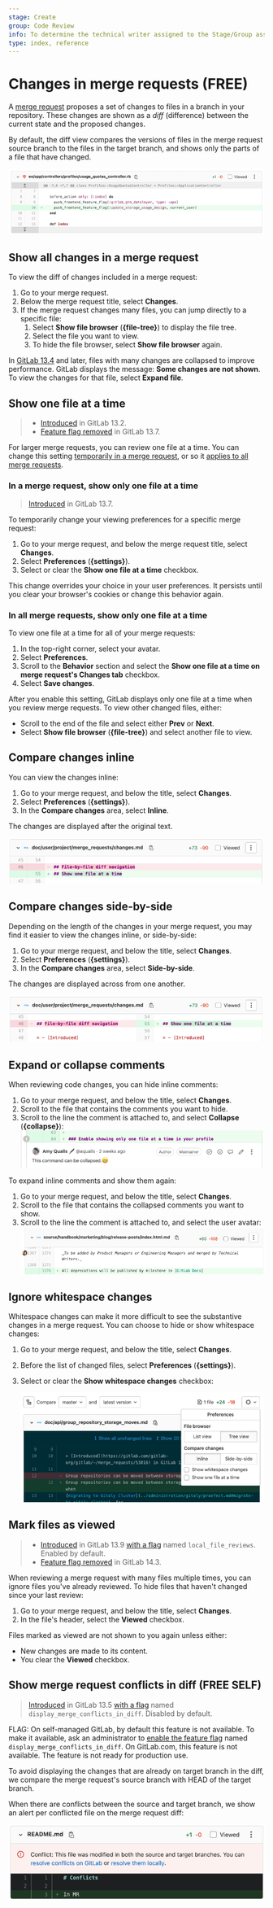 ```yaml
---
stage: Create
group: Code Review
info: To determine the technical writer assigned to the Stage/Group associated with this page, see https://about.gitlab.com/handbook/product/ux/technical-writing/#assignments
type: index, reference
---
```


# Changes in merge requests **(FREE)**

A [merge request](index.md) proposes a set of changes to files in a branch in your repository. These
changes are shown as a _diff_ (difference) between the current state and the proposed
changes.

By default, the diff view compares the versions of files in the merge request source branch
to the files in the target branch, and shows only the parts of a file that have changed.

![Example screenshot of a source code diff](img/mr-diff-example_v15.png)

## Show all changes in a merge request

To view the diff of changes included in a merge request:

1. Go to your merge request.
1. Below the merge request title, select **Changes**.
1. If the merge request changes many files, you can jump directly to a specific file:
   1. Select **Show file browser** (**{file-tree}**) to display the file tree.
   1. Select the file you want to view.
   1. To hide the file browser, select **Show file browser** again.

In [GitLab 13.4](https://gitlab.com/gitlab-org/gitlab/-/issues/232820) and later, files
with many changes are collapsed to improve performance. GitLab displays the message:
**Some changes are not shown**. To view the changes for that file, select **Expand file**.

## Show one file at a time

> - [Introduced](https://gitlab.com/gitlab-org/gitlab/-/issues/222790) in GitLab 13.2.
> - [Feature flag removed](https://gitlab.com/gitlab-org/gitlab/-/issues/229848) in GitLab 13.7.

For larger merge requests, you can review one file at a time. You can change this setting
[temporarily in a merge request](#in-a-merge-request-show-only-one-file-at-a-time), or
so it [applies to all merge requests](#in-all-merge-requests-show-only-one-file-at-a-time).

### In a merge request, show only one file at a time

> [Introduced](https://gitlab.com/gitlab-org/gitlab/-/issues/233898) in GitLab 13.7.

To temporarily change your viewing preferences for a specific merge request:

1. Go to your merge request, and below the merge request title, select **Changes**.
1. Select **Preferences** (**{settings}**).
1. Select or clear the **Show one file at a time** checkbox.

This change overrides your choice in your user preferences. It persists until you
clear your browser's cookies or change this behavior again.

### In all merge requests, show only one file at a time

To view one file at a time for all of your merge requests:

1. In the top-right corner, select your avatar.
1. Select **Preferences**.
1. Scroll to the **Behavior** section and select the **Show one file at a time on merge request's Changes tab** checkbox.
1. Select **Save changes**.

After you enable this setting, GitLab displays only one file at a time when you review
merge requests. To view other changed files, either:

- Scroll to the end of the file and select either **Prev** or **Next**.
- Select **Show file browser** (**{file-tree}**) and select another file to view.

## Compare changes inline

You can view the changes inline:

1. Go to your merge request, and below the title, select **Changes**.
1. Select **Preferences** (**{settings}**).
1. In the **Compare changes** area, select **Inline**.

The changes are displayed after the original text.

![inline changes](img/changes-inline_v14_8.png)

## Compare changes side-by-side

Depending on the length of the changes in your merge request, you may find it
easier to view the changes inline, or side-by-side:

1. Go to your merge request, and below the title, select **Changes**.
1. Select **Preferences** (**{settings}**).
1. In the **Compare changes** area, select **Side-by-side**.

The changes are displayed across from one another.

![side-by-side changes](img/changes-sidebyside_v14_8.png)

## Expand or collapse comments

When reviewing code changes, you can hide inline comments:

1. Go to your merge request, and below the title, select **Changes**.
1. Scroll to the file that contains the comments you want to hide.
1. Scroll to the line the comment is attached to, and select **Collapse** (**{collapse}**):
   ![collapse a comment](img/collapse-comment_v14_8.png)

To expand inline comments and show them again:

1. Go to your merge request, and below the title, select **Changes**.
1. Scroll to the file that contains the collapsed comments you want to show.
1. Scroll to the line the comment is attached to, and select the user avatar:
   ![expand a comment](img/expand-comment_v14_8.png)

## Ignore whitespace changes

Whitespace changes can make it more difficult to see the substantive changes in
a merge request. You can choose to hide or show whitespace changes:

1. Go to your merge request, and below the title, select **Changes**.
1. Before the list of changed files, select **Preferences** (**{settings}**).
1. Select or clear the **Show whitespace changes** checkbox:

   ![MR diff](img/merge_request_diff_v14_2.png)

## Mark files as viewed

> - [Introduced](https://gitlab.com/gitlab-org/gitlab/-/merge_requests/51513) in GitLab 13.9 [with a flag](../../../administration/feature_flags.md) named `local_file_reviews`. Enabled by default.
> - [Feature flag removed](https://gitlab.com/gitlab-org/gitlab/-/issues/296674) in GitLab 14.3.

When reviewing a merge request with many files multiple times, you can ignore files
you've already reviewed. To hide files that haven't changed since your last review:

1. Go to your merge request, and below the title, select **Changes**.
1. In the file's header, select the **Viewed** checkbox.

Files marked as viewed are not shown to you again unless either:

- New changes are made to its content.
- You clear the **Viewed** checkbox.

## Show merge request conflicts in diff **(FREE SELF)**

> [Introduced](https://gitlab.com/gitlab-org/gitlab/-/issues/232484) in GitLab 13.5 [with a flag](../../../administration/feature_flags.md) named `display_merge_conflicts_in_diff`. Disabled by default.

FLAG:
On self-managed GitLab, by default this feature is not available. To make it available,
ask an administrator to [enable the feature flag](../../../administration/feature_flags.md)
named `display_merge_conflicts_in_diff`. On GitLab.com, this feature is not available.
The feature is not ready for production use.

To avoid displaying the changes that are already on target branch in the diff,
we compare the merge request's source branch with HEAD of the target branch.

When there are conflicts between the source and target branch, we show an alert
per conflicted file on the merge request diff:

![Example of a conflict alert shown in a merge request diff](img/conflict_ui_v15_6.png)
